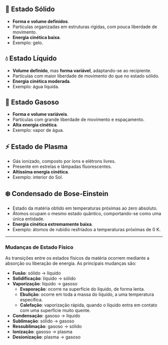 ## 🧊 Estado Sólido

- **Forma e volume definidos**.
- Partículas organizadas em estruturas rígidas, com pouca liberdade de movimento.
- **Energia cinética baixa**.
- Exemplo: gelo.
## 💧 Estado Líquido

- **Volume definido**, mas **forma variável**, adaptando-se ao recipiente.
- Partículas com maior liberdade de movimento do que no estado sólido.
- **Energia cinética moderada**.
- Exemplo: água líquida.
## 💨 Estado Gasoso

- **Forma e volume variáveis**.
- Partículas com grande liberdade de movimento e espaçamento.
- **Alta energia cinética**.
- Exemplo: vapor de água.
## ⚡ Estado de Plasma

- Gás ionizado, composto por íons e elétrons livres.
- Presente em estrelas e lâmpadas fluorescentes.
- **Altíssima energia cinética**.
- Exemplo: interior do Sol.

## ❄️ Condensado de Bose-Einstein

- Estado da matéria obtido em temperaturas próximas ao zero absoluto.
- Átomos ocupam o mesmo estado quântico, comportando-se como uma única entidade.
- **Energia cinética extremamente baixa**.
- Exemplo: átomos de rubídio resfriados a temperaturas próximas de 0 K.

---
### Mudanças de Estado Físico

As transições entre os estados físicos da matéria ocorrem mediante a absorção ou liberação de energia. As principais mudanças são:

- **Fusão**: sólido → líquido
- **Solidificação**: líquido → sólido
- **Vaporização**: líquido → gasoso
    - **Evaporação**: ocorre na superfície do líquido, de forma lenta.
    - **Ebulição**: ocorre em toda a massa do líquido, a uma temperatura específica.
    - **Calefação**: vaporização rápida, quando o líquido entra em contato com uma superfície muito quente.
- **Condensação**: gasoso → líquido
- **Sublimação**: sólido → gasoso
- **Ressublimação**: gasoso → sólido
- **Ionização**: gasoso → plasma
- **Desionização**: plasma → gasoso